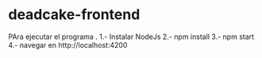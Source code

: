 # deadcake-frontend

PAra ejecutar el programa . 
1.- Instalar NodeJs 
2.- npm install
3.- npm start 
4.- navegar en http://localhost:4200